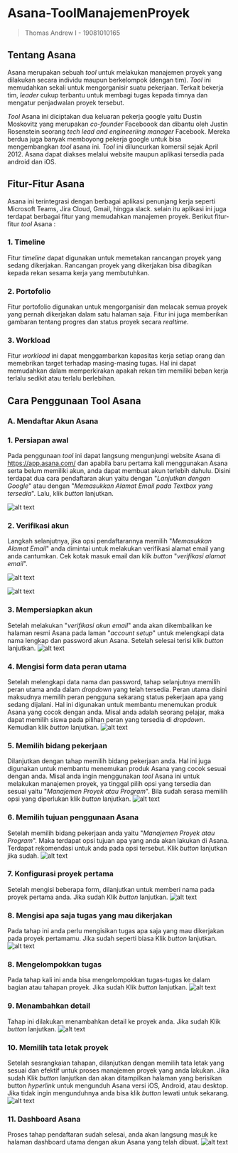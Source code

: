 # Asana-ToolManajemenProyek
> Thomas Andrew I - 19081010165

## Tentang Asana
   Asana merupakan sebuah *tool* untuk melakukan manajemen proyek yang dilakukan secara individu maupun berkelompok (dengan tim). *Tool* ini memudahkan sekali untuk mengorganisir suatu pekerjaan. Terkait bekerja tim, *leader* cukup terbantu untuk membagi tugas kepada timnya dan mengatur penjadwalan proyek tersebut.
   
   *Tool* Asana ini diciptakan dua keluaran pekerja google yaitu Dustin Moskovitz yang merupakan *co-founder* Faceboook dan dibantu oleh Justin Rosenstein seorang *tech lead and engineeriing manager* Facebook. Mereka berdua juga banyak memboyong pekerja google untuk bisa mengembangkan *tool* asana ini. *Tool* ini diluncurkan komersil sejak April 2012. Asana dapat diakses melalui website maupun aplikasi tersedia pada android dan iOS.

## Fitur-Fitur Asana
   Asana ini terintegrasi dengan berbagai aplikasi penunjang kerja seperti Microsoft Teams, Jira Cloud, Gmail, hingga slack. selain itu aplikasi ini juga terdapat berbagai fitur yang memudahkan manajemen proyek. Berikut fitur-fitur *tool* Asana :
   
### 1. Timeline
Fitur *timeline* dapat digunakan untuk memetakan rancangan proyek yang sedang dikerjakan. Rancangan proyek yang dikerjakan bisa dibagikan kepada rekan sesama kerja yang membutuhkan.

### 2. Portofolio
Fitur portofolio digunakan untuk mengorganisir dan melacak semua proyek yang pernah dikerjakan dalam satu halaman saja. Fitur ini juga memberikan gambaran tentang progres dan status proyek secara *realtime*.

### 3. Workload
Fitur *workload* ini dapat menggambarkan kapasitas kerja setiap orang dan memebrikan target terhadap masing-masing tugas. Hal ini dapat memudahkan dalam memperkirakan apakah rekan tim memiliki beban kerja terlalu sedikit atau terlalu berlebihan.

## Cara Penggunaan Tool Asana

### A. Mendaftar Akun Asana
### 1. Persiapan awal
Pada penggunaan *tool* ini dapat langsung mengunjungi website Asana di https://app.asana.com/ dan apabila baru pertama kali menggunakan Asana serta belum memiliki akun, anda dapat membuat akun terlebih dahulu. Disini terdapat dua cara pendaftaran akun yaitu dengan "*Lanjutkan dengan Google*" atau dengan "*Memasukkan Alamat Email pada Textbox yang tersedia*". Lalu, klik *button* lanjutkan.

![alt text](https://github.com/thomasndrw/Asana-ToolManajemenProyek/blob/main/asana/asana1.jpeg)

### 2. Verifikasi akun
Langkah selanjutnya, jika opsi pendaftarannya memilih "*Memasukkan Alamat Email*" anda dimintai untuk melakukan verifikasi alamat email yang anda cantumkan. Cek kotak masuk email dan klik *button* "*verifikasi alamat email*".

![alt text](https://github.com/thomasndrw/Asana-ToolManajemenProyek/blob/main/asana/asana2.jpeg)

![alt text](https://github.com/thomasndrw/Asana-ToolManajemenProyek/blob/main/asana/asana3.jpeg)

### 3. Mempersiapkan akun
Setelah melakukan "*verifikasi akun email*" anda akan dikembalikan ke halaman resmi Asana pada laman "*account setup*" untuk melengkapi data nama lengkap dan password akun Asana. Setelah selesai terisi klik *button* lanjutkan.
![alt text](https://github.com/thomasndrw/Asana-ToolManajemenProyek/blob/main/asana/asana4.jpeg)

### 4. Mengisi form data peran utama
Setelah melengkapi data nama dan password, tahap selanjutnya memilih peran utama anda dalam *dropdown* yang telah tersedia. Peran utama disini maksudnya memilih peran pengguna sekarang status pekerjaan apa yang sedang dijalani. Hal ini digunakan untuk membantu menemukan produk Asana yang cocok dengan anda. Misal anda adalah seorang pelajar, maka dapat memilih siswa pada pilihan peran yang tersedia di *dropdown*. Kemudian klik *button* lanjutkan.
![alt text](https://github.com/thomasndrw/Asana-ToolManajemenProyek/blob/main/asana/asana5.1.jpeg)

### 5. Memilih bidang pekerjaan
Dilanjutkan dengan tahap memilih bidang pekerjaan anda. Hal ini juga digunakan untuk membantu menemukan produk Asana yang cocok sesuai dengan anda. Misal anda ingin menggunakan *tool* Asana ini untuk melakukan manajemen proyek, ya tinggal pilih opsi yang tersedia dan sesuai yaitu "*Manajemen Proyek atau Program*". Bila sudah serasa memilih opsi yang diperlukan klik *button* lanjutkan.
![alt text]()

### 6. Memilih tujuan penggunaan Asana
Setelah memilih bidang pekerjaan anda yaitu "*Manajemen Proyek atau Program*". Maka terdapat opsi tujuan apa yang anda akan lakukan di Asana. Terdapat rekomendasi untuk anda pada opsi tersebut. Klik *button* lanjutkan jika sudah.
![alt text]()

### 7. Konfigurasi proyek pertama
Setelah mengisi beberapa form, dilanjutkan untuk memberi nama pada proyek pertama anda. Jika sudah Klik *button* lanjutkan.
![alt text]()

### 8. Mengisi apa saja tugas yang mau dikerjakan
Pada tahap ini anda perlu mengisikan tugas apa saja yang mau dikerjakan pada proyek pertamamu. Jika sudah seperti biasa Klik *button* lanjutkan.
![alt text]()

### 8. Mengelompokkan tugas
Pada tahap kali ini anda bisa mengelompokkan tugas-tugas ke dalam bagian atau tahapan proyek. Jika sudah Klik *button* lanjutkan.
![alt text]()

### 9. Menambahkan detail
Tahap ini dilakukan menambahkan detail ke proyek anda. Jika sudah Klik *button* lanjutkan.
![alt text]()

### 10. Memilih tata letak proyek
Setelah sesrangkaian tahapan, dilanjutkan dengan memilih tata letak yang sesuai dan efektif untuk proses manajemen proyek yang anda lakukan. Jika sudah Klik *button* lanjutkan dan akan ditampilkan halaman yang berisikan button *hyperlink* untuk mengunduh Asana versi iOS, Android, atau desktop. Jika tidak ingin mengunduhnya anda bisa klik *button* lewati untuk sekarang.
![alt text]()

### 11. Dashboard Asana
Proses tahap pendaftaran sudah selesai, anda akan langsung masuk ke halaman dashboard utama dengan akun Asana yang telah dibuat.
![alt text]()
